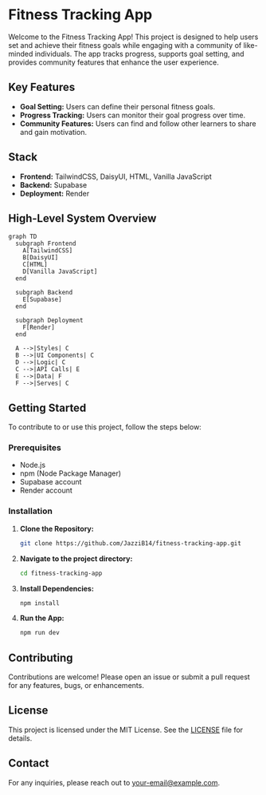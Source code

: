 # Fitness Tracking App

Welcome to the Fitness Tracking App! This project is designed to help users set and achieve their fitness goals while engaging with a community of like-minded individuals. The app tracks progress, supports goal setting, and provides community features that enhance the user experience.

## Key Features

- **Goal Setting:** Users can define their personal fitness goals.
- **Progress Tracking:** Users can monitor their goal progress over time.
- **Community Features:** Users can find and follow other learners to share and gain motivation.

## Stack

- **Frontend:** TailwindCSS, DaisyUI, HTML, Vanilla JavaScript
- **Backend:** Supabase
- **Deployment:** Render

## High-Level System Overview

```mermaid
graph TD
  subgraph Frontend
    A[TailwindCSS]
    B[DaisyUI]
    C[HTML]
    D[Vanilla JavaScript]
  end

  subgraph Backend
    E[Supabase]
  end

  subgraph Deployment
    F[Render]
  end
    
  A -->|Styles| C
  B -->|UI Components| C
  D -->|Logic| C
  C -->|API Calls| E
  E -->|Data| F
  F -->|Serves| C
```

## Getting Started

To contribute to or use this project, follow the steps below:

### Prerequisites

- Node.js
- npm (Node Package Manager)
- Supabase account
- Render account

### Installation

1. **Clone the Repository:**
   ```sh
   git clone https://github.com/JazziB14/fitness-tracking-app.git
   ```
2. **Navigate to the project directory:**
   ```sh
   cd fitness-tracking-app
   ```
3. **Install Dependencies:**
   ```sh
   npm install
   
   ```
4. **Run the App:**
   ```sh
   npm run dev
   ```

## Contributing

Contributions are welcome! Please open an issue or submit a pull request for any features, bugs, or enhancements.

## License

This project is licensed under the MIT License. See the [LICENSE](LICENSE) file for details.

## Contact

For any inquiries, please reach out to [your-email@example.com](mailto:your-email@example.com).
